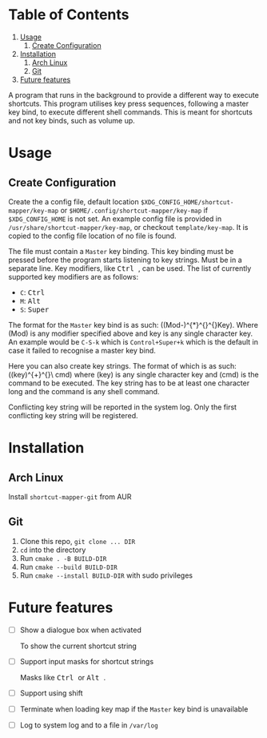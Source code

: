 # Table of Contents

1.  [Usage](#orgdf1b468)
    1.  [Create Configuration](#orgfad5f0c)
2.  [Installation](#org9061304)
    1.  [Arch Linux](#orga2689ea)
    2.  [Git](#org7bab5e0)
3.  [Future features](#org8b4b081)

A program that runs in the background to provide a different way to execute shortcuts. This program utilises key press sequences, following a master key bind, to execute different shell commands. This is meant for shortcuts and not key binds, such as volume up.


<a id="orgdf1b468"></a>

# Usage


<a id="orgfad5f0c"></a>

## Create Configuration

Create the a config file, default location `$XDG_CONFIG_HOME/shortcut-mapper/key-map` or `$HOME/.config/shortcut-mapper/key-map` if `$XDG_CONFIG_HOME` is not set. An example config file is provided in `/usr/share/shortcut-mapper/key-map`, or checkout `template/key-map`. It is copied to the config file location of no file is found.

The file must contain a `Master` key binding. This key binding must be pressed before the program starts listening to key strings. Must be in a separate line. Key modifiers, like <kbd> Ctrl </kbd>, can be used. The list of currently supported key modifiers are as follows:

-   `C`: <kbd> Ctrl </kbd>
-   `M`: <kbd> Alt </kbd>
-   `S`: <kbd> Super </kbd>

The format for the `Master` key bind is as such: \((Mod-)^{*}^{}^{}Key\). Where \(Mod\) is any modifier specified above and key is any single character key. An example would be `C-S-k` which is `Control+Super+k` which is the default in case it failed to recognise a master key bind.

Here you can also create key strings. The format of which is as such: \((key)^{+}^{}\ cmd\) where \(key\) is any single character key and \(cmd\) is the command to be executed. The key string has to be at least one character long and the command is any shell command.

Conflicting key string will be reported in the system log. Only the first conflicting key string will be registered.


<a id="org9061304"></a>

# Installation


<a id="orga2689ea"></a>

## Arch Linux

Install `shortcut-mapper-git` from AUR


<a id="org7bab5e0"></a>

## Git

1.  Clone this repo, `git clone ... DIR`
2.  `cd` into the directory
3.  Run `cmake . -B BUILD-DIR`
4.  Run `cmake --build BUILD-DIR`
5.  Run `cmake --install BUILD-DIR` with sudo privileges


<a id="org8b4b081"></a>

# Future features

-   [ ] Show a dialogue box when activated

    To show the current shortcut string

-   [ ] Support input masks for shortcut strings

    Masks like <kbd> Ctrl </kbd> or <kbd> Alt </kbd>.

-   [ ] Support using shift

-   [ ] Terminate when loading key map if the `Master` key bind is unavailable

-   [ ] Log to system log and to a file in `/var/log`
